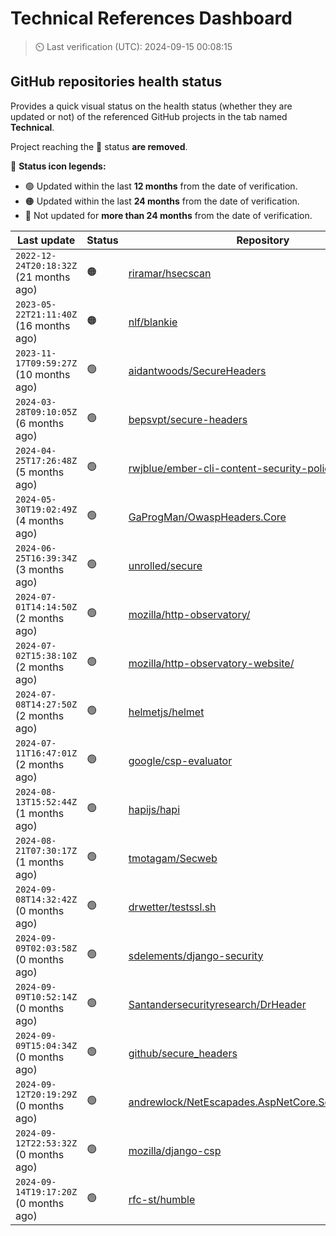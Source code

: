 
# Technical References Dashboard

> :timer_clock: Last verification (UTC): 2024-09-15 00:08:15

## GitHub repositories health status

Provides a quick visual status on the health status (whether they are updated or not) of the referenced GitHub projects in the tab named **Technical**.

Project reaching the :red_circle: status **are removed**.

:speech_balloon: **Status icon legends:**

* :green_circle: Updated within the last **12 months** from the date of verification.
* :orange_circle: Updated within the last **24 months** from the date of verification.
* :red_circle: Not updated for **more than 24 months** from the date of verification.

| Last update | Status | Repository |
| --- | --- | --- |
| `2022-12-24T20:18:32Z` (21 months ago) | :orange_circle: | [riramar/hsecscan](https://github.com/riramar/hsecscan) |
| `2023-05-22T21:11:40Z` (16 months ago) | :orange_circle: | [nlf/blankie](https://github.com/nlf/blankie) |
| `2023-11-17T09:59:27Z` (10 months ago) | :green_circle: | [aidantwoods/SecureHeaders](https://github.com/aidantwoods/SecureHeaders) |
| `2024-03-28T09:10:05Z` (6 months ago) | :green_circle: | [bepsvpt/secure-headers](https://github.com/bepsvpt/secure-headers) |
| `2024-04-25T17:26:48Z` (5 months ago) | :green_circle: | [rwjblue/ember-cli-content-security-policy/](https://github.com/rwjblue/ember-cli-content-security-policy/) |
| `2024-05-30T19:02:49Z` (4 months ago) | :green_circle: | [GaProgMan/OwaspHeaders.Core](https://github.com/GaProgMan/OwaspHeaders.Core) |
| `2024-06-25T16:39:34Z` (3 months ago) | :green_circle: | [unrolled/secure](https://github.com/unrolled/secure) |
| `2024-07-01T14:14:50Z` (2 months ago) | :green_circle: | [mozilla/http-observatory/](https://github.com/mozilla/http-observatory/) |
| `2024-07-02T15:38:10Z` (2 months ago) | :green_circle: | [mozilla/http-observatory-website/](https://github.com/mozilla/http-observatory-website/) |
| `2024-07-08T14:27:50Z` (2 months ago) | :green_circle: | [helmetjs/helmet](https://github.com/helmetjs/helmet) |
| `2024-07-11T16:47:01Z` (2 months ago) | :green_circle: | [google/csp-evaluator](https://github.com/google/csp-evaluator) |
| `2024-08-13T15:52:44Z` (1 months ago) | :green_circle: | [hapijs/hapi](https://github.com/hapijs/hapi) |
| `2024-08-21T07:30:17Z` (1 months ago) | :green_circle: | [tmotagam/Secweb](https://github.com/tmotagam/Secweb) |
| `2024-09-08T14:32:42Z` (0 months ago) | :green_circle: | [drwetter/testssl.sh](https://github.com/drwetter/testssl.sh) |
| `2024-09-09T02:03:58Z` (0 months ago) | :green_circle: | [sdelements/django-security](https://github.com/sdelements/django-security) |
| `2024-09-09T10:52:14Z` (0 months ago) | :green_circle: | [Santandersecurityresearch/DrHeader](https://github.com/Santandersecurityresearch/DrHeader) |
| `2024-09-09T15:04:34Z` (0 months ago) | :green_circle: | [github/secure_headers](https://github.com/github/secure_headers) |
| `2024-09-12T20:19:29Z` (0 months ago) | :green_circle: | [andrewlock/NetEscapades.AspNetCore.SecurityHeaders](https://github.com/andrewlock/NetEscapades.AspNetCore.SecurityHeaders) |
| `2024-09-12T22:53:32Z` (0 months ago) | :green_circle: | [mozilla/django-csp](https://github.com/mozilla/django-csp) |
| `2024-09-14T19:17:20Z` (0 months ago) | :green_circle: | [rfc-st/humble](https://github.com/rfc-st/humble) |

